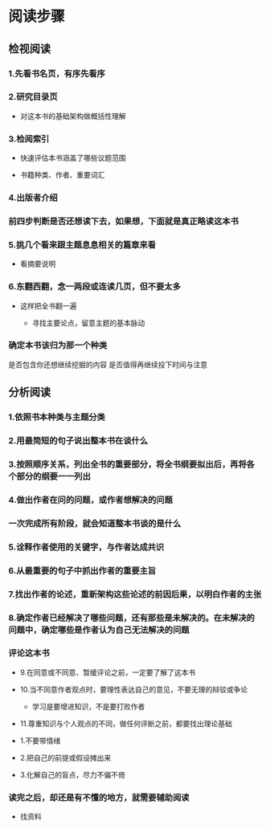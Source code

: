 # 阅读步骤

## 检视阅读

### 1.先看书名页，有序先看序

### 2.研究目录页

- 对这本书的基础架构做概括性理解

### 3.检阅索引

- 快速评估本书涵盖了哪些议题范围

- 书籍种类、作者、重要词汇

### 4.出版者介绍

### 前四步判断是否还想读下去，如果想，下面就是真正略读这本书

### 5.挑几个看来跟主题息息相关的篇章来看

- 看摘要说明

### 6.东翻西翻，念一两段或连读几页，但不要太多

- 这样把全书翻一遍

	- 寻找主要论点，留意主题的基本脉动

### 确定本书该归为那一个种类
是否包含你还想继续挖掘的内容
是否值得再继续投下时间与注意

## 分析阅读

### 1.依照书本种类与主题分类

### 2.用最简短的句子说出整本书在谈什么

### 3.按照顺序关系，列出全书的重要部分，将全书纲要拟出后，再将各个部分的纲要一一列出

### 4.做出作者在问的问题，或作者想解决的问题

### 一次完成所有阶段，就会知道整本书谈的是什么

### 5.诠释作者使用的关键字，与作者达成共识

### 6.从最重要的句子中抓出作者的重要主旨

### 7.找出作者的论述，重新架构这些论述的前因后果，以明白作者的主张

### 8.确定作者已经解决了哪些问题，还有那些是未解决的。在未解决的问题中，确定哪些是作者认为自己无法解决的问题

### 评论这本书

- 9.在同意或不同意、暂缓评论之前，一定要了解了这本书

- 10.当不同意作者观点时，要理性表达自己的意见，不要无理的辩驳或争论

	- 学习是要增进知识，不是要打败作者

- 11.尊重知识与个人观点的不同，做任何评断之前，都要找出理论基础

- 1.不要带情绪

- 2.把自己的前提或假设摊出来

- 3.化解自己的盲点，尽力不偏不倚

### 读完之后，却还是有不懂的地方，就需要辅助阅读

- 找资料

